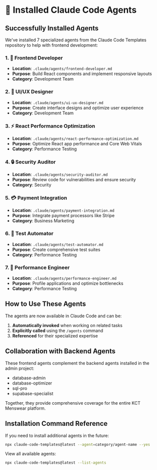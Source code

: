 # 🤖 Installed Claude Code Agents

## Successfully Installed Agents

We've installed 7 specialized agents from the Claude Code Templates repository to help with frontend development:

### 1. 🎨 **Frontend Developer** 
- **Location**: `.claude/agents/frontend-developer.md`
- **Purpose**: Build React components and implement responsive layouts
- **Category**: Development Team

### 2. 🎯 **UI/UX Designer**
- **Location**: `.claude/agents/ui-ux-designer.md`  
- **Purpose**: Create interface designs and optimize user experience
- **Category**: Development Team

### 3. ⚡ **React Performance Optimization**
- **Location**: `.claude/agents/react-performance-optimization.md`
- **Purpose**: Optimize React app performance and Core Web Vitals
- **Category**: Performance Testing

### 4. 🔒 **Security Auditor**
- **Location**: `.claude/agents/security-auditor.md`
- **Purpose**: Review code for vulnerabilities and ensure security
- **Category**: Security

### 5. 💳 **Payment Integration**
- **Location**: `.claude/agents/payment-integration.md`
- **Purpose**: Integrate payment processors like Stripe
- **Category**: Business Marketing

### 6. 🧪 **Test Automator**
- **Location**: `.claude/agents/test-automator.md`
- **Purpose**: Create comprehensive test suites
- **Category**: Performance Testing

### 7. 🚀 **Performance Engineer**
- **Location**: `.claude/agents/performance-engineer.md`
- **Purpose**: Profile applications and optimize bottlenecks
- **Category**: Performance Testing

## How to Use These Agents

The agents are now available in Claude Code and can be:
1. **Automatically invoked** when working on related tasks
2. **Explicitly called** using the `/agents` command
3. **Referenced** for their specialized expertise

## Collaboration with Backend Agents

These frontend agents complement the backend agents installed in the admin project:
- database-admin
- database-optimizer
- sql-pro
- supabase-specialist

Together, they provide comprehensive coverage for the entire KCT Menswear platform.

## Installation Command Reference

If you need to install additional agents in the future:
```bash
npx claude-code-templates@latest --agent=category/agent-name --yes
```

View all available agents:
```bash
npx claude-code-templates@latest --list-agents
```